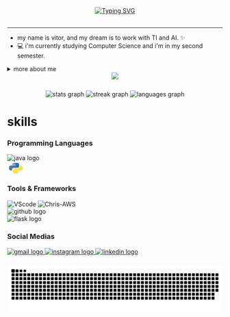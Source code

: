 
<div align="center">
  <a href="https://git.io/typing-svg">
    <img src="https://readme-typing-svg.demolab.com?font=Fira+Code&weight=500&size=22&pause=1000&color=FF00F6&center=true&vCenter=true&random=false&width=524&lines=%E2%8A%B9+Welcome+to+my+profile!+%CB%99%E1%B5%95%CB%99+%E2%8A%B9+" alt="Typing SVG">
  </a>
</div>

<img align="center" alt="" src="./src/header-gif.gif">

---

* my name is vitor, and my dream is to work with TI and AI. ✨
* 💻 i'm currently studying Computer Science and i'm in my second semester.

<details>
  <summary> more about me</summary>

  - i'm 18 years old, I’m Brazilian with an intermediate level of English, and I want to improve my English because my dream is to work abroad in another country. I’m taking many courses outside of college in order to keep improving.

  - i like cars, foreign music in general, and playing video games.
</details>



<div align="center">
  <img height="200" src="https://i.pinimg.com/originals/c3/9e/4c/c39e4c4c5a0de898cece8ead86e41cf0.gif"  />
</div>

###

<div align="center">
  <img src="https://github-readme-stats.vercel.app/api?username=vitorpp10&hide_title=false&hide_rank=false&show_icons=true&include_all_commits=true&count_private=true&disable_animations=false&theme=radical&locale=en&hide_border=false&order=1&custom_title=stats" height="150" alt="stats graph"  />
  <img src="https://streak-stats.demolab.com?user=vitorpp10&locale=en&mode=weekly&theme=radical&hide_border=false&border_radius=5&order=3" height="150" alt="streak graph"  />
  <img src="https://github-readme-stats.vercel.app/api/top-langs?username=vitorpp10&locale=en&hide_title=false&layout=compact&card_width=320&langs_count=5&theme=radical&hide_border=false&order=2&custom_title=languages" height="150" alt="languages graph"  />
</div>



# skills

###

<div style="flex-basis: 48%;">
    <h3>Programming Languages</h3>
<div align="left">
  <img src="https://cdn.jsdelivr.net/gh/devicons/devicon/icons/java/java-original.svg" height="40" alt="java logo"  />
</div>
    <img align="center" alt="Python" height="30" width="40" src="https://raw.githubusercontent.com/devicons/devicon/master/icons/python/python-original.svg">
  </div>


###

  <div style="flex-basis: 48%;">
    <h3>Tools & Frameworks</h3>
<img align="center" alt="VScode" height="30" width="40" src="https://cdn.jsdelivr.net/gh/devicons/devicon/icons/vscode/vscode-original.svg">
<img align="center" alt="Chris-AWS" height="30" width="40" src="https://cdn.jsdelivr.net/gh/devicons/devicon/icons/git/git-original.svg">
    <div align="left">
      <div align="left">
  <img src="https://cdn.jsdelivr.net/gh/devicons/devicon/icons/github/github-original.svg" height="40" alt="github logo"  />
</div>
  <img src="https://cdn.jsdelivr.net/gh/devicons/devicon/icons/flask/flask-original.svg" height="40" alt="flask logo"  />
  </div>


###

  <div style="flex-basis: 48%;">
    <h3>Social Medias</h3>
<div align="left">
  <a href="https://mail.google.com/mail/u/5/?ogbl#inbox" target="_blank">
    <img src="https://raw.githubusercontent.com/maurodesouza/profile-readme-generator/master/src/assets/icons/social/gmail/default.svg" width="42" height="30" alt="gmail logo"  />
  </a>
  <a href="https://www.instagram.com/paduaa__/" target="_blank">
    <img src="https://raw.githubusercontent.com/maurodesouza/profile-readme-generator/master/src/assets/icons/social/instagram/default.svg" width="42" height="30" alt="instagram logo"  />
  </a>
  <a href="https://www.linkedin.com/in/vitor-p%C3%A1dua-7500a3365/" target="_blank">
    <img src="https://raw.githubusercontent.com/maurodesouza/profile-readme-generator/master/src/assets/icons/social/linkedin/default.svg" width="42" height="30" alt="linkedin logo"  />
  </a>
</div>

###

<picture align="center">
  <source media="(prefers-color-scheme: dark)" srcset="https://raw.githubusercontent.com/mari4souza/mari4souza/output/github-contribution-grid-snake-dark.svg">
  <source media="(prefers-color-scheme: light)" srcset="https://raw.githubusercontent.com/mari4souza/mari4souza/output/github-contribution-grid-snake-dark.svg">
  <img align="center" alt="github contribution grid snake animation" src="https://raw.githubusercontent.com/mari4souza/mari4souza/output/github-contribution-grid-snake.svg">
</picture>

###
